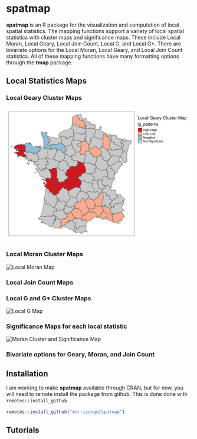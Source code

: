# spatmap

**spatmap** is an R package for the visualization and computation of local spatial statistics. The
mapping functions support a variety of local spatial statistics with cluster maps and 
significance maps. These include Local Moran, Local Geary, Local Join Count, Local G, and Local G*.
There are bivariate options for the Local Moran, Local Geary, and Local Join Count statistics.
All of these mapping functions have many formatting options through the **tmap** package.

## Local Statistics Maps

### Local Geary Cluster Maps

![Local Geary Map](/images/geary.png)

### Local Moran Cluster Maps

![Local Moran Map]("https://github.com/morrisonge/spatmap/images/moran.png")

### Local Join Count Maps

### Local G and G* Cluster Maps

![Local G Map]("https://github.com/morrisonge/spatmap/images/g.png")

### Significance Maps for each local statistic

![Moran Cluster and Significance Map]("https://github.com/morrisonge/spatmap/images/moranandsig.png")

### Bivariate options for Geary, Moran, and Join Count

## Installation

I am working to make **spatmap** available through CRAN, but for now, you will need to 
remote install the package from github. This is done done with `remotes::install_github`

```r
remotes::install_github("morrisonge/spatmap")
```



## Tutorials 












